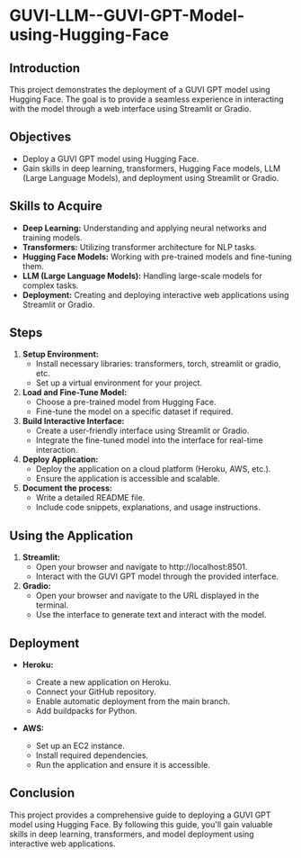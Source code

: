 # GUVI-LLM--GUVI-GPT-Model-using-Hugging-Face

## Introduction
This project demonstrates the deployment of a GUVI GPT model using Hugging Face. The goal is to provide a seamless experience in interacting with the model through a web interface using Streamlit or Gradio.

## Objectives

- Deploy a GUVI GPT model using Hugging Face.
- Gain skills in deep learning, transformers, Hugging Face models, LLM (Large Language Models), 
  and deployment using Streamlit or Gradio.

## Skills to Acquire

- **Deep Learning:** Understanding and applying neural networks and training models.
- **Transformers:** Utilizing transformer architecture for NLP tasks.
- **Hugging Face Models:** Working with pre-trained models and fine-tuning them.
- **LLM (Large Language Models):** Handling large-scale models for complex tasks.
- **Deployment:** Creating and deploying interactive web applications using Streamlit or Gradio.

## Steps

1. **Setup Environment:**
    - Install necessary libraries: transformers, torch, streamlit or gradio, etc.
    - Set up a virtual environment for your project.
2. **Load and Fine-Tune Model:**
    - Choose a pre-trained model from Hugging Face.
    - Fine-tune the model on a specific dataset if required.
3. **Build Interactive Interface:**
    - Create a user-friendly interface using Streamlit or Gradio.
    - Integrate the fine-tuned model into the interface for real-time interaction.
4. **Deploy Application:**
    - Deploy the application on a cloud platform (Heroku, AWS, etc.).
    - Ensure the application is accessible and scalable.
5. **Document the process:**
    - Write a detailed README file.
    - Include code snippets, explanations, and usage instructions.
  
## Using the Application

1. **Streamlit:**
    - Open your browser and navigate to http://localhost:8501.
    - Interact with the GUVI GPT model through the provided interface.
2. **Gradio:**
    - Open your browser and navigate to the URL displayed in the terminal.
    - Use the interface to generate text and interact with the model.
  
## Deployment

- **Heroku:**
   - Create a new application on Heroku.
   - Connect your GitHub repository.
   - Enable automatic deployment from the main branch.
   - Add buildpacks for Python.
 
- **AWS:**
   - Set up an EC2 instance.
   - Install required dependencies.
   - Run the application and ensure it is accessible.

 ## Conclusion
   This project provides a comprehensive guide to deploying a GUVI GPT model using Hugging Face. By following this guide, you'll gain valuable skills in deep learning, transformers, and model deployment using interactive web applications.
     
    
   
